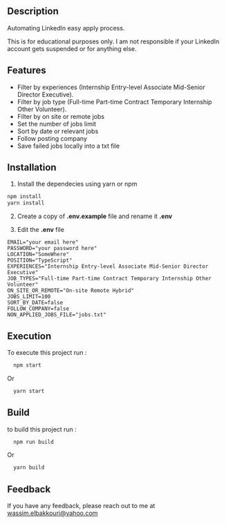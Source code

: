 
## Description

Automating LinkedIn easy apply process.

This is for educational purposes only. I am not responsible if your LinkedIn account gets suspended or for anything else.

## Features

- Filter by experiences (Internship Entry-level Associate Mid-Senior Director Executive).
- Filter by job type (Full-time Part-time Contract Temporary Internship Other Volunteer).
- Filter by on site or remote jobs
- Set the number of jobs limit
- Sort by date or relevant jobs
- Follow posting company
- Save failed jobs locally into a txt file


## Installation

1. Install the dependecies using yarn or npm

```bash
npm install
yarn install
```

2. Create a copy of **.env.example** file and rename it **.env**

3. Edit the **.env** file

```env
EMAIL="your email here"
PASSWORD="your password here"
LOCATION="SomeWhere"
POSITION="TypeScript"
EXPERIENCES="Internship Entry-level Associate Mid-Senior Director Executive"
JOB_TYPES="Full-time Part-time Contract Temporary Internship Other Volunteer"
ON_SITE_OR_REMOTE="On-site Remote Hybrid"
JOBS_LIMIT=100
SORT_BY_DATE=false
FOLLOW_COMPANY=false
NON_APPLIED_JOBS_FILE="jobs.txt"

```

## Execution

To execute this project run :

```bash
  npm start
```

Or

```bash
  yarn start
```

## Build

to build this project run :

```bash
  npm run build
```

Or

```bash
  yarn build
```

## Feedback

If you have any feedback, please reach out to me at wassim.elbakkouri@yahoo.com
